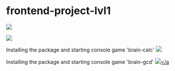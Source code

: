 # frontend-project-lvl1
<a href="https://codeclimate.com/github/spkgdru/frontend-project-lvl1/maintainability"><img src="https://api.codeclimate.com/v1/badges/3d550664e10c423bc4f6/maintainability" /></a>

<a href="https://travis-ci.org/spkgdru/frontend-project-lvl1.svg?branch=master">
<img src="https://travis-ci.org/spkgdru/frontend-project-lvl1.svg"></a>

Installing the package and starting console game 'brain-calc'
<a href="https://asciinema.org/a/4AWRu7PLrkE5on57t4ueQ2oHH" target="_blank"><img src="https://asciinema.org/a/4AWRu7PLrkE5on57t4ueQ2oHH.svg" /></a>

Installing the package and starting console game 'brain-gcd'
<a href="https://asciinema.org/a/ocuavO30Gi1Dx3nj8gzaSCzgT" target="_blank"><img src="https://asciinema.org/a/4AWRu7PLrkE5on57t4ueQ2oHH.svg" /></a
    
